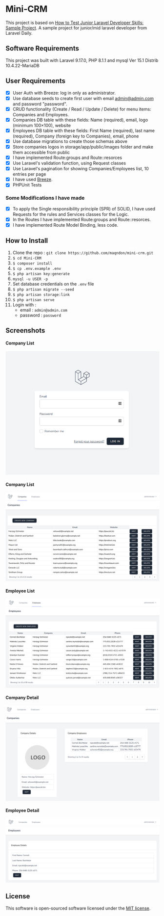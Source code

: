 # Mini-CRM

This project is based on [How to Test Junior Laravel Developer Skills: Sample Project](http://laraveldaily.com/test-junior-laravel-developer-sample-project).
A sample project for junior/mid laravel developer from Laravel Daily.

## Software Requirements

This project was built with Laravel 9.17.0, PHP 8.1.1 and mysql Ver 15.1 Distrib 10.4.22-MariaDB

## User Requirements

* [x] User Auth with Breeze: log in only as administrator.
* [x] Use database seeds to create first user with email admin@admin.com and password "password".
* [x] CRUD functionality (Create / Read / Update / Delete) for menu items: Companies and Employees.
* [x] Companies DB table with these fields: Name (required), email, logo (minimum 100×100), website
* [x] Employees DB table with these fields: First Name (required), last name (required), Company (foreign key to Companies), email, phone
* [x] Use database migrations to create those schemas above
* [x] Store companies logos in storage/app/public/images folder and make them accessible from public
* [x] I have implemented Route:groups and Route::resorces
* [x] Use Laravel's validation function, using Request classes
* [x] Use Laravel's pagination for showing Companies/Employees list, 10 entries per page
* [x] I have used [Breeze](https://laravel.com/docs/9.x/starter-kits#laravel-breeze).
* [x] PHPUnit Tests

### Some Modifications I have made

* [x] To apply the Single responsibility principle (SPR) of SOLID, I have used Requests for the rules and Services classes for the Logic.
* [x] In the Routes I have implemented Route:groups and Route::resorces.
* [x] I have implemented Route Model Binding, less code.

## How to Install

1. Clone the repo : `git clone https://github.com/maqndon/mini-crm.git`
2. `$ cd Mini-CRM`
3. `$ composer install`
4. `$ cp .env.example .env`
5. `$ php artisan key:generate`
6. `mysql -u USER -p`
7. Set database credentials on the `.env` file
8. `$ php artisan migrate --seed`
9. `$ php artisan storage:link`
10. `$ php artisan serve`
11. Login with :
    - email : `admin@admin.com`
    - password : `password`

## Screenshots

#### Company List
![Company List](public/screenshots/login.png)

#### Company List
![Company Detail](public/screenshots/company-list.png)

#### Employee List
![Employee List](public/screenshots/employee-list.png)

#### Company Detail
![Company Detail](public/screenshots/company-details.png)

#### Employee Detail
![Company Detail](public/screenshots/employee-details.png)


## License

This software is open-sourced software licensed under the [MIT license](LICENSE).
